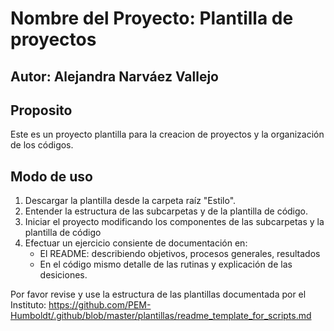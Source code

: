 # Nombre del Proyecto: Plantilla de proyectos
## Autor: Alejandra Narváez Vallejo

## Proposito
Este es un proyecto plantilla para la creacion de proyectos y la organización de los códigos.

## Modo de uso
1. Descargar la plantilla desde la carpeta raíz "Estilo". 
2. Entender la estructura de las subcarpetas y de la plantilla de código.
3. Iniciar el proyecto modificando los componentes de las subcarpetas y la plantilla de código
4. Efectuar un ejercicio consiente de documentación en: 
	- El README: describiendo objetivos, procesos generales, resultados
	- En el código mismo detalle de las rutinas y explicación de las desiciones.


Por favor revise y use la estructura de las plantillas documentada por el Instituto: 
https://github.com/PEM-Humboldt/.github/blob/master/plantillas/readme_template_for_scripts.md

